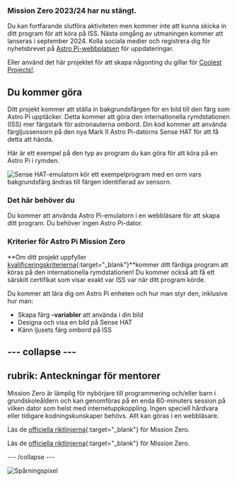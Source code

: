 ### Mission Zero 2023/24 har nu stängt.

Du kan fortfarande slutföra aktiviteten men kommer inte att kunna skicka in ditt program för att köra på ISS. Nästa omgång av utmaningen kommer att lanseras i september 2024. Kolla sociala medier och registrera dig för nyhetsbrevet på [Astro Pi-webbplatsen](https://astro-pi.org/mission-zero/) för uppdateringar.

Eller använd det här projektet för att skapa någonting du gillar för [Coolest Projects!](https://online.coolestprojects.org/take-part).



## Du kommer göra

Ditt projekt kommer att ställa in bakgrundsfärgen för en bild till den färg som Astro Pi upptäcker. Detta kommer att göra den internationella rymdstationen (ISS) mer färgstark för astronauterna ombord. Din kod kommer att använda färgljussensorn på den nya Mark II Astro Pi-datorns Sense HAT för att få detta att hända.

Här är ett exempel på den typ av program du kan göra för att köra på en Astro Pi i rymden.

![Sense HAT-emulatorn kör ett exempelprogram med en orm vars bakgrundsfärg ändras till färgen identifierad av sensorn.](images/finished.gif)

### Det här behöver du

Du kommer att använda Astro Pi-emulatorn i en webbläsare för att skapa ditt program. Du behöver ingen Astro Pi-dator.

### Kriterier för Astro Pi Mission Zero

**Om ditt projekt uppfyller [kvalificeringskriterierna](https://astro-pi.org/mission-zero/eligibility){:target="_blank"}**kommer ditt färdiga program att köras på den internationella rymdstationen! Du kommer också att få ett särskilt certifikat som visar exakt var ISS var när ditt program körde.

Du kommer att lära dig om Astro Pi enheten och hur man styr den, inklusive hur man:
+ Skapa färg **-variabler** att använda i din bild
+ Designa och visa en bild på Sense HAT
+ Känn ljusets färg ombord på ISS

--- collapse ---
---
rubrik: Anteckningar för mentorer
---

Mission Zero är lämplig för nybörjare till programmering och/eller barn i grundskoleåldern och kan genomföras på en enda 60-minuters session på vilken dator som helst med internetuppkoppling. Ingen speciell hårdvara eller tidigare kodningskunskaper behövs. Allt kan göras i en webbläsare.

Läs de [officiella riktlinjerna](https://astro-pi.org/sv/mission-zero/guidelines){:target="_blank"} för Mission Zero.

Läs de [officiella riktlinjerna](https://astro-pi.org/sv/mission-zero/guidelines){:target="_blank"} för Mission Zero.

--- /collapse ---

![Spårningspixel](https://code.org/api/hour/begin_raspberrypi_astropi.png)
